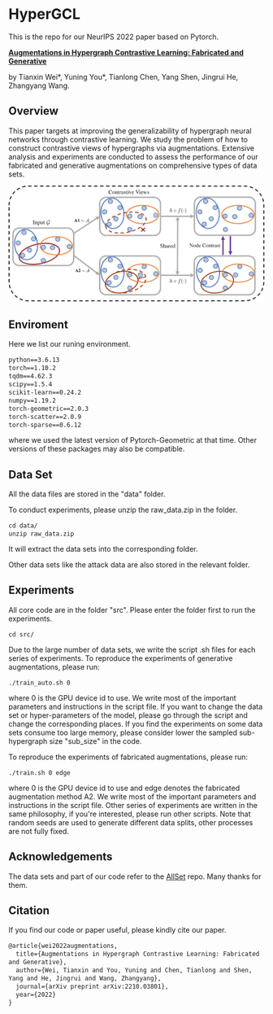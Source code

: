 # HyperGCL
This is the repo for our NeurIPS 2022 paper based on Pytorch.

[**Augmentations in Hypergraph Contrastive Learning: Fabricated and Generative**](https://arxiv.org/abs/2210.03801)

by Tianxin Wei*, Yuning You*, Tianlong Chen, Yang Shen, Jingrui He, Zhangyang Wang.

## Overview
This paper targets at improving the generalizability of hypergraph neural networks through contrastive learning. We study the problem of how to construct contrastive views of hypergraphs via augmentations. Extensive analysis and experiments are conducted to assess the performance of our fabricated and generative augmentations on comprehensive types of data sets.

![123](figure/frame.jpg)

## Enviroment
Here we list our runing environment.
```
python==3.6.13
torch==1.10.2
tqdm==4.62.3
scipy==1.5.4
scikit-learn==0.24.2
numpy==1.19.2
torch-geometric==2.0.3
torch-scatter==2.0.9
torch-sparse==0.6.12
```
where we used the latest version of Pytorch-Geometric at that time. Other versions of these packages may also be compatible.

## Data Set

All the data files are stored in the "data" folder.

To conduct experiments, please unzip the raw_data.zip in the folder.
```
cd data/
unzip raw_data.zip
```
It will extract the data sets into the corresponding folder.

Other data sets like the attack data are also stored in the relevant folder.

## Experiments
All core code are in the folder "src". Please enter the folder first to run the experiments. 
```
cd src/
```
Due to the large number of data sets, we write the script .sh files for each series of experiments. To reproduce the experiments of generative augmentations, please run:
```
./train_auto.sh 0
```
where 0 is the GPU device id to use. We write most of the important parameters and instructions in the script file. If you want to change the data set or hyper-parameters of the model, please go through the script and change the corresponding places. If you find the experiments on some data sets consume too large memory, please consider lower the sampled sub-hypergraph size "sub_size" in the code.

To reproduce the experiments of fabricated augmentations, please run:
```
./train.sh 0 edge
```
where 0 is the GPU device id to use and edge denotes the fabricated augmentation method A2. We write most of the important parameters and instructions in the script file. Other series of experiments are written in the same philosophy, if you're interested, please run other scripts. Note that random seeds are used to generate different data splits, other processes are not fully fixed.

## Acknowledgements
The data sets and part of our code refer to the [AllSet](https://github.com/jianhao2016/AllSet) repo. Many thanks for them.

## Citation
If you find our code or paper useful, please kindly cite our paper.

```
@article{wei2022augmentations,
  title={Augmentations in Hypergraph Contrastive Learning: Fabricated and Generative},
  author={Wei, Tianxin and You, Yuning and Chen, Tianlong and Shen, Yang and He, Jingrui and Wang, Zhangyang},
  journal={arXiv preprint arXiv:2210.03801},
  year={2022}
}
```

